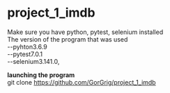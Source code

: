 # project_1_imdb
Make sure you have python, pytest, selenium installed<br/>
The version of the program that was used<br/>
--pyhton3.6.9<br/>
--pytest7.0.1<br/>
--selenium3.141.0,<br/>


**launching the program**<br/>
git clone https://github.com/GorGrig/project_1_imdb<br/>


